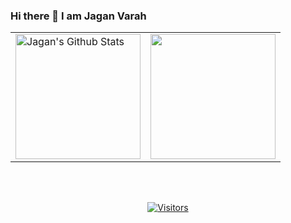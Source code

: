 
<p align="center">
<h3>
 Hi there 👋 I am Jagan Varah
</h3>
</p>

<!--
**jagan2255/jagan2255** is a ✨ _special_ ✨ repository because its `README.md` (this file) appears on your GitHub profile.

Here are some ideas to get you started:

- 🔭 I’m currently working on ...
- 🌱 I’m currently learning ...
- 👯 I’m looking to collaborate on ...
- 🤔 I’m looking for help with ...
- 💬 Ask me about ...
- 📫 How to reach me: ...
- 😄 Pronouns: ...
- ⚡ Fun fact: ...
-->

<p align="center">
<table>
<tr>
  <td>
  <a href="https://github.com/jagan2255">
  <img align="center" src="https://github-readme-stats.vercel.app/api?username=jagan2255&show_icons=true&include_all_commits=true&theme=radical&hide_border=true" alt="Jagan's Github Stats" height="200rem" />
  </a>
  </td>
  <td> 
<a href="https://github.com/jagan2255"><img align="center" src="https://github-readme-stats.vercel.app/api/top-langs/?username=jagan2255&layout=compact&theme=radical&hide_border=true" height="200rem"/></a>
  </td>
</tr>
</table>
</p>
<br/>
<br/>
<p align=center>                           
  <a href="https://github.com/jagan2255"><img align=center  src="https://gpvc.arturio.dev/jagan2255" alt="Visitors"></a>     
</p>


